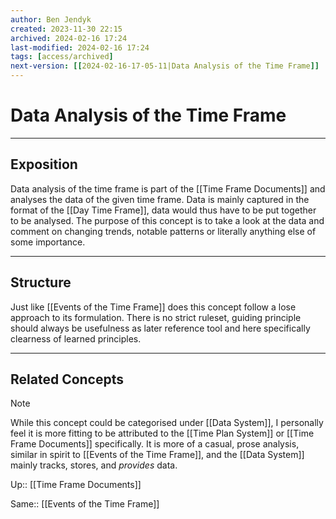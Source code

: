 ```yaml
---
author: Ben Jendyk
created: 2023-11-30 22:15
archived: 2024-02-16 17:24
last-modified: 2024-02-16 17:24
tags: [access/archived]
next-version: [[2024-02-16-17-05-11|Data Analysis of the Time Frame]]
---
```


# Data Analysis of the Time Frame

--- 

## Exposition

Data analysis of the time frame is part of the [[Time Frame Documents]] and analyses the data of the given time frame. Data is mainly captured in the format of the [[Day Time Frame]], data would thus have to be put together to be analysed. The purpose of this concept is to take a look at the data and comment on changing trends, notable patterns or literally anything else of some importance.

--- 

## Structure

Just like [[Events of the Time Frame]] does this concept follow a lose approach to its formulation. There is no strict ruleset, guiding principle should always be usefulness as later reference tool and here specifically clearness of learned principles.

--- 

## Related Concepts

> [!note]  
> While this concept could be categorised under [[Data System]], I personally feel it is more fitting to be attributed to the [[Time Plan System]] or [[Time Frame Documents]] specifically. It is more of a casual, prose analysis, similar in spirit to [[Events of the Time Frame]], and the [[Data System]] mainly tracks, stores, and *provides* data.

Up:: [[Time Frame Documents]]

Same:: [[Events of the Time Frame]]

